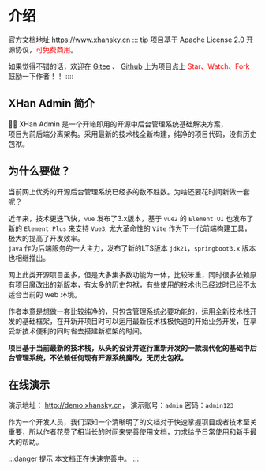 ---
---

# 介绍
官方文档地址 <https://www.xhansky.cn>
::: tip
项目基于 Apache License 2.0 开源协议，<span style="color: red;">可免费商用</span>。

如果觉得不错的话，欢迎在 [Gitee](https://gitee.com/sun-xiaohan/xh-admin-frontend) 、
[Github](https://github.com/Alixhan/xh-admin-frontend)
上为项目点上 <span style="color: red;">Star、Watch、Fork</span> 鼓励一下作者！！
::::




## XHan Admin 简介

🎉🎉 XHan Admin 是一个开箱即用的开源中后台管理系统基础解决方案，<br>
项目为前后端分离架构。采用最新的技术栈全新构建，纯净的项目代码，没有历史包袱。<br>

## 为什么要做？

当前网上优秀的开源后台管理系统已经多的数不胜数。为啥还要花时间新做一套呢？

近年来，技术更迭飞快，`vue` 发布了3.x版本，基于 `vue2` 的 `Element UI` 也发布了新的 `Element Plus` 来支持 `Vue3`,
尤大革命性的 `Vite` 作为下一代前端构建工具，极大的提高了开发效率。<br>
`java` 作为后端服务的一大主力，发布了新的LTS版本 `jdk21`，`springboot3.x` 版本也相继推出。

网上此类开源项目虽多，但是大多集多数功能为一体，比较笨重，同时很多依赖原有项目魔改出的新版本，有太多的历史包袱，有些使用的技术也已经过时已经不太适合当前的 web 环境。

作者本意是想做一套比较纯净的，只包含管理系统必要功能的，运用全新技术栈开发的基础框架，在开新开项目时可以运用最新技术栈极快速的开始业务开发，在享受新技术便利的同时省去搭建新框架的时间。

**项目基于当前最新的技术栈，从头的设计并逐行重新开发的一款现代化的基础中后台管理系统，不依赖任何现有开源系统魔改，无历史包袱。**

## 在线演示

演示地址：   <http://demo.xhansky.cn>， 演示账号：`admin` 密码：`admin123`

作为一个开发人员，我们深知一个清晰明了的文档对于快速掌握项目或者技术至关重要，所以作者花费了相当长的时间来完善使用文档，力求给予日常使用和新手最大的帮助。

:::danger 提示
本文档正在快速完善中。
:::
